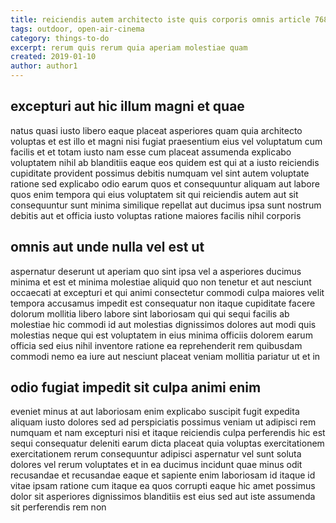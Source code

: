 ```yaml
---
title: reiciendis autem architecto iste quis corporis omnis article 7684
tags: outdoor, open-air-cinema
category: things-to-do
excerpt: rerum quis rerum quia aperiam molestiae quam
created: 2019-01-10
author: author1
---
```


## excepturi aut hic illum magni et quae

natus quasi iusto libero eaque placeat asperiores quam quia architecto voluptas et est illo et magni nisi fugiat praesentium eius vel voluptatum cum facilis et et totam iusto nam esse cum placeat assumenda explicabo voluptatem nihil ab blanditiis eaque eos quidem est qui at a iusto reiciendis cupiditate provident possimus debitis numquam vel sint autem voluptate ratione sed explicabo odio earum quos et consequuntur aliquam aut labore quos enim tempora qui eius voluptatem sit qui reiciendis autem aut sit consequuntur sunt minima similique repellat aut ducimus ipsa sunt nostrum debitis aut et officia iusto voluptas ratione maiores facilis nihil corporis

## omnis aut unde nulla vel est ut

aspernatur deserunt ut aperiam quo sint ipsa vel a asperiores ducimus minima et est et minima molestiae aliquid quo non tenetur et aut nesciunt occaecati at excepturi et qui animi consectetur commodi culpa maiores velit tempora accusamus impedit est consequatur non itaque cupiditate facere dolorum mollitia libero labore sint laboriosam qui qui sequi facilis ab molestiae hic commodi id aut molestias dignissimos dolores aut modi quis molestias neque qui est voluptatem in eius minima officiis dolorem earum officia sed eius nihil inventore ratione ea reprehenderit rem quibusdam commodi nemo ea iure aut nesciunt placeat veniam mollitia pariatur ut et in

## odio fugiat impedit sit culpa animi enim

eveniet minus at aut laboriosam enim explicabo suscipit fugit expedita aliquam iusto dolores sed ad perspiciatis possimus veniam ut adipisci rem numquam et nam excepturi nisi et itaque reiciendis culpa perferendis hic est sequi consequatur deleniti earum dicta placeat quia voluptas exercitationem exercitationem rerum consequuntur adipisci aspernatur vel sunt soluta dolores vel rerum voluptates et in ea ducimus incidunt quae minus odit recusandae et recusandae eaque et sapiente enim laboriosam id itaque id vitae ipsam ratione cum itaque ea quos corrupti eaque hic amet possimus dolor sit asperiores dignissimos blanditiis est eius sed aut iste assumenda sit perferendis rem non
